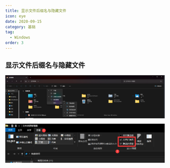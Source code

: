 ```yaml
---
title: 显示文件后缀名与隐藏文件
icon: eye
date: 2020-09-15
category: 基础
tag:
  - Windows
order: 3
---
```


## 显示文件后缀名与隐藏文件

![Win11 显示隐藏的文件与文件夹](./assets/win11-hidden-file.png)


![Win 10 显示隐藏的文件与文件夹](./assets/win10-hidden-file.png)
